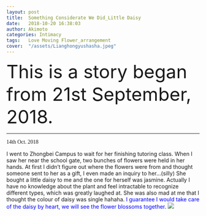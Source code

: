 ```yaml
---
layout: post
title:  Something Considerate We Did_Little Daisy
date:   2018-10-20 16:38:03
author: Akimoto
categories: Intimacy
tags:	Love Moving Flower_arrangement
cover:  "/assets/Lianghongyushasha.jpeg"
---
```


<font size="40"><font size="segoe script">This is a story began from 21st September, 2018.</font></font>


------

<font face="segoe script">14th Oct. 2018</font>

I went to Zhongbei Campus to wait for her finishing tutoring class. When I saw her near the school gate, two bunches of flowers were held in her hands. At first I didn’t figure out where the flowers were from and thought someone sent to her as a gift, I even made an inquiry to her...(silly) 
She bought a little daisy to me and the one for herself was jasmine. Actually I have no knowledge about the plant and feel intractable to recognize different types, which was greatly laughed at. She was also mad at me that I thought the colour of daisy was single hahaha. <font color="blue">I guarantee I would take care of the daisy by heart, we will see the flower blossoms together.</font>
![](http://pgmw2708d.bkt.clouddn.com/webwxgetmsgimg%20%284%29.jpeg)




<div class="cm-article" data-key="AkimotoYuduki.id"></div>

<link rel="stylesheet" href="//comment.moe/dest/static/css/plus.css">

<script src="//comment.moe/dest/static/js/build.js" charset="UTF-8"></script>


